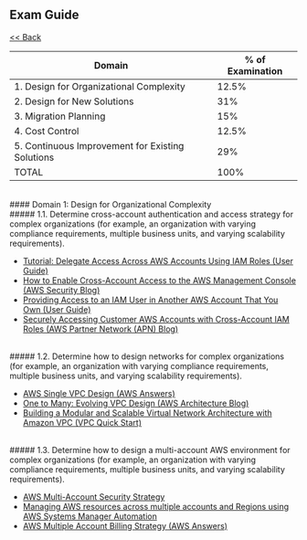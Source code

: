 ## Exam Guide

[<< Back](/page/aws_architect)



| Domain                                                | % of Examination |
| ----------------------------------------------------- | ---------------- |
| 1. Design for Organizational Complexity               | 12.5%            |
| 2. Design for New Solutions                           | 31%              |
| 3. Migration Planning                                 | 15%              |
| 4. Cost Control                                       | 12.5%            |
| 5. Continuous Improvement for Existing Solutions      | 29%              |
| TOTAL                                                 | 100%             |

<br/>
#### Domain 1: Design for Organizational Complexity
<br/>
##### 1.1. Determine cross-account authentication and access strategy for complex organizations (for example, an organization with varying compliance requirements, multiple business units, and varying scalability requirements).

- [Tutorial: Delegate Access Across AWS Accounts Using IAM Roles (User Guide)](https://docs.aws.amazon.com/IAM/latest/UserGuide/tutorial_cross-account-with-roles.html)
- [How to Enable Cross-Account Access to the AWS Management Console (AWS Security Blog)](https://aws.amazon.com/blogs/security/how-to-enable-cross-account-access-to-the-aws-management-console/)
- [Providing Access to an IAM User in Another AWS Account That You Own (User Guide)](https://docs.aws.amazon.com/IAM/latest/UserGuide/id_roles_common-scenarios_aws-accounts.html)
- [Securely Accessing Customer AWS Accounts with Cross-Account IAM Roles (AWS Partner Network (APN) Blog)](https://aws.amazon.com/blogs/apn/securely-accessing-customer-aws-accounts-with-cross-account-iam-roles/)

<br/>
##### 1.2. Determine how to design networks for complex organizations (for example, an organization with varying compliance requirements, multiple business units, and varying scalability requirements).

- [AWS Single VPC Design (AWS Answers)](https://aws.amazon.com/answers/networking/aws-single-vpc-design/)
- [One to Many: Evolving VPC Design (AWS Architecture Blog)](https://aws.amazon.com/blogs/architecture/one-to-many-evolving-vpc-design/)
- [Building a Modular and Scalable Virtual Network Architecture with Amazon VPC (VPC Quick Start)](https://docs.aws.amazon.com/quickstart/latest/vpc/architecture.html)

<br/>
##### 1.3. Determine how to design a multi-account AWS environment for complex organizations (for example, an organization with varying compliance requirements, multiple business units, and varying scalability requirements).

- [AWS Multi-Account Security Strategy](https://d0.awsstatic.com/aws-answers/AWS_Multi_Account_Security_Strategy.pdf)
- [Managing AWS resources across multiple accounts and Regions using AWS Systems Manager Automation](https://aws.amazon.com/blogs/mt/managing-aws-resources-across-multiple-accounts-and-regions-using-aws-systems-manager-automation/)
- [AWS Multiple Account Billing Strategy (AWS Answers)](https://aws.amazon.com/answers/account-management/aws-multi-account-billing-strategy/)

